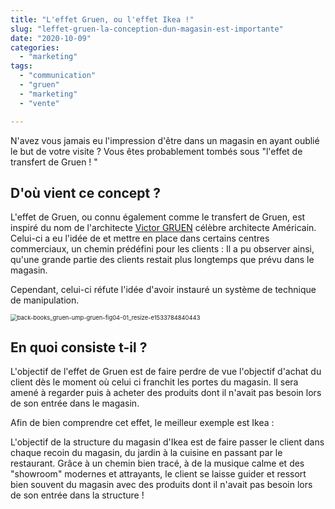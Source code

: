 ```yaml
---
title: "L'effet Gruen, ou l'effet Ikea !"
slug: "leffet-gruen-la-conception-dun-magasin-est-importante"
date: "2020-10-09"
categories: 
  - "marketing"
tags: 
  - "communication"
  - "gruen"
  - "marketing"
  - "vente"

---
```


N'avez vous jamais eu l'impression d'être dans un magasin en ayant oublié le but de votre visite ? Vous êtes probablement tombés sous "l'effet de transfert de Gruen ! "

## D'où vient ce concept ?

L'effet de Gruen, ou connu également comme le transfert de Gruen, est inspiré du nom de l'architecte [Victor GRUEN](https://fr.wikipedia.org/wiki/Victor_Gruen) célèbre architecte Américain. Celui-ci a eu l'idée de et mettre en place dans certains centres commerciaux, un chemin prédéfini pour les clients : Il a pu observer ainsi, qu'une grande partie des clients restait plus longtemps que prévu dans le magasin.

Cependant, celui-ci réfute l'idée d'avoir instauré un système de technique de manipulation.

<img src="/Users/elouansanchez/Desktop/back-books_gruen-ump-gruen-fig04-01_resize-e1533784840443.jpeg" alt="back-books_gruen-ump-gruen-fig04-01_resize-e1533784840443" style="zoom:67%;" />

## En quoi consiste t-il ?

L'objectif de l'effet de Gruen est de faire perdre de vue l'objectif d'achat du client dès le moment où celui ci franchit les portes du magasin. Il sera amené à regarder puis à acheter des produits dont il n'avait pas besoin lors de son entrée dans le magasin.

Afin de bien comprendre cet effet, le meilleur exemple est Ikea :

L'objectif de la structure du magasin d'Ikea est de faire passer le client dans chaque recoin du magasin, du jardin à la cuisine en passant par le restaurant. Grâce à un chemin bien tracé, à de la musique calme et des "showroom" modernes et attrayants, le client se laisse guider et ressort bien souvent du magasin avec des produits dont il n'avait pas besoin lors de son entrée dans la structure !

